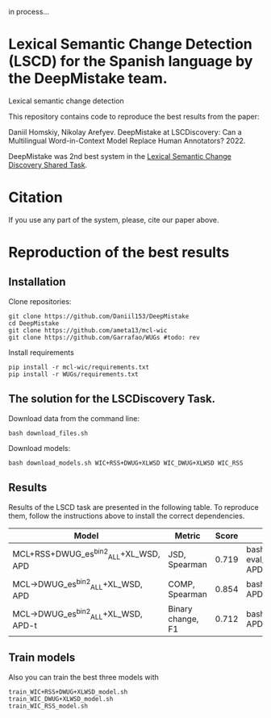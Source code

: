 in process...

# Lexical Semantic Change Detection (LSCD) for the Spanish language by the DeepMistake team.
Lexical semantic change detection

This repository contains code to reproduce the best results from the paper:

Daniil Homskiy, Nikolay Arefyev. DeepMistake at LSCDiscovery: Can a Multilingual Word-in-Context Model Replace Human Annotators? 2022.

DeepMistake was 2nd best system in the [Lexical Semantic Change Discovery Shared Task](https://codalab.lisn.upsaclay.fr/competitions/2243#participate).

# Citation
If you use any part of the system, please, cite our paper above.

# Reproduction of the best results

## Installation
Clone repositories:
```shell script
git clone https://github.com/Daniil153/DeepMistake
cd DeepMistake
git clone https://github.com/ameta13/mcl-wic
git clone https://github.com/Garrafao/WUGs #todo: rev
```
Install requirements 
```shell script
pip install -r mcl-wic/requirements.txt
pip install -r WUGs/requirements.txt
 ```
## The solution for the LSCDiscovery Task.
Download data from the command line:
```shell script
bash download_files.sh
```
Download models: 
```shell script
bash download_models.sh WIC+RSS+DWUG+XLWSD WIC_DWUG+XLWSD WIC_RSS
```


## Results
Results of the LSCD task are presented in the following table. To reproduce them, follow the instructions above to install the correct dependencies. 


<table>
    <thead>
        <tr>
            <th rowspan=1><b>Model</b></th>
            <th colspan=1><b>Metric</b></th>
            <th colspan=1><b>Score</b></th>
            <th colspan=1><b>Script</b></th>
        </tr>
    </thead>
    <tbody>
        <tr>
            <td>MCL+RSS+DWUG_es<sup>bin2</sup><sub>ALL</sub>+XL_WSD, APD</td>
            <td>JSD, Spearman</td>
            <td>0.719</td>
            <td>bash eval_WIC+RSS+DWUG+XLWSD_model_subtask1.sh APD pairs_sub2</td>
        </tr>
        <tr>
            <td>MCL&rarr;DWUG_es<sup>bin2</sup><sub>ALL</sub>+XL_WSD, APD</td>
            <td>COMP, Spearman</td>
            <td>0.854</td>
            <td>bash eval_WIC_DWUG+XLWSD_model_subtask1.sh APD pairs_sub2</td>
        </tr>
        <tr>
            <td>MCL&rarr;DWUG_es<sup>bin2</sup><sub>ALL</sub>+XL_WSD, APD-t</td>
            <td>Binary change, F1</td>
            <td>0.712</td>
            <td>bash eval_WIC_DWUG+XLWSD_model_subtask2.sh APD pairs_sub2</td>
        </tr>
    </tbody>
</table>


## Train models
Also you can train the best three models with 
```shell script
train_WIC+RSS+DWUG+XLWSD_model.sh
train_WIC_DWUG+XLWSD_model.sh
train_WIC_RSS_model.sh
```
